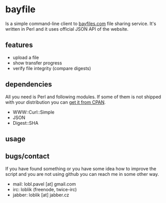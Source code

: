 # bayfile

Is a simple command-line client to [bayfiles.com][bayfiles] file sharing service. It's written in Perl and it uses official JSON API of the website.

## features

* upload a file 
* show transfer progress
* verify file integrity (compare digests)

## dependencies

All you need is Perl and following modules. If some of them is not shipped with your distribution you can [get it from CPAN][cpan].


* WWW::Curl::Simple
* JSON
* Digest::SHA

## usage

## bugs/contact

If you have found something or you have some idea how to improve the script and you are not using github you can reach me in some other way.

* mail: lobl.pavel [at] gmail.com
* irc: loblik (freenode, twice-irc)
* jabber: loblik [at] jabber.cz

[bayfiles]: http://bayfiles.com/ "bayfiles.com"
[cpan]: http://www.cpan.org/modules/INSTALL.html "How to install CPAN modules"
